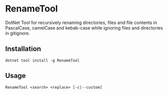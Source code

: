 # RenameTool

DotNet Tool for recursively renaming directories, files and file contents in PascalCase, camelCase and kebab-case while ignoring files and directories in gitignore.

## Installation

```
dotnet tool install -g RenameTool
```

## Usage

```
RenameTool <search> <replace> [-c|--custom]
```